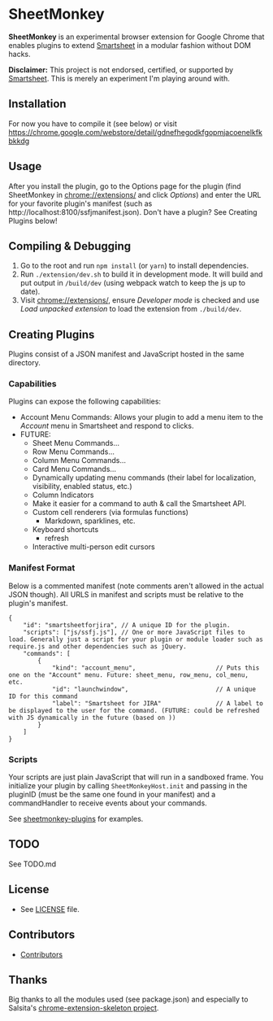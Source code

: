 SheetMonkey
======
**SheetMonkey** is an experimental browser extension for Google Chrome that enables plugins to extend [Smartsheet](https://www.smartsheet.com/) in a modular fashion without DOM hacks.

**Disclaimer:** This project is not endorsed, certified, or supported by [Smartsheet](https://www.smartsheet.com/). This is merely an experiment I'm playing around with.


## Installation ##
For now you have to compile it (see below) or visit https://chrome.google.com/webstore/detail/gdnefhegodkfgopmjacoenelkfkbkkdg

## Usage ##
After you install the plugin, go to the Options page for the plugin (find SheetMonkey in [chrome://extensions/](chrome://extensions/) and click *Options*) and enter the URL for your favorite plugin's manifest (such as http://localhost:8100/ssfjmanifest.json).
Don't have a plugin? See Creating Plugins below!


## Compiling & Debugging ##
1. Go to the root and run `npm install` (or `yarn`) to install dependencies.
2. Run `./extension/dev.sh` to build it in development mode. It will build and put output in `/build/dev` (using webpack watch to keep the js up to date).
3. Visit [chrome://extensions/](chrome://extensions/), ensure *Developer mode* is checked and use *Load unpacked extension* to load the extension from `./build/dev`.


## Creating Plugins ##
Plugins consist of a JSON manifest and JavaScript hosted in the same directory.

### Capabilities ###
Plugins can expose the following capabilities: 

* Account Menu Commands: Allows your plugin to add a menu item to the *Account* menu in Smartsheet and respond to clicks.
* FUTURE:
    * Sheet Menu Commands...
    * Row Menu Commands...
    * Column Menu Commands...
    * Card Menu Commands...
    * Dynamically updating menu commands (their label for localization, visibility, enabled status, etc.)
    * Column Indicators
    * Make it easier for a command to auth & call the Smartsheet API.
    * Custom cell renderers (via formulas functions)
        * Markdown, sparklines, etc.
    * Keyboard shortcuts
        * refresh
    * Interactive multi-person edit cursors

### Manifest Format ###
Below is a commented manifest (note comments aren't allowed in the actual JSON though).
All URLS in manifest and scripts must be relative to the plugin's manifest.

    {
        "id": "smartsheetforjira", // A unique ID for the plugin.
        "scripts": ["js/ssfj.js"], // One or more JavaScript files to load. Generally just a script for your plugin or module loader such as require.js and other dependencies such as jQuery.
        "commands": [
            {
                "kind": "account_menu",                      // Puts this one on the "Account" menu. Future: sheet_menu, row_menu, col_menu, etc.
                "id": "launchwindow",                        // A unique ID for this command
                "label": "Smartsheet for JIRA"               // A label to be displayed to the user for the command. (FUTURE: could be refreshed with JS dynamically in the future (based on ))
            }
        ]
    }

### Scripts ###
Your scripts are just plain JavaScript that will run in a sandboxed frame. 
You initialize your plugin by calling `SheetMonkeyHost.init` and passing in the pluginID (must be the same one found in your manifest) and a commandHandler to receive events about your commands.

See [sheetmonkey-plugins](https://github.com/activescott/sheetmonkey-plugins) for examples.

## TODO ##
See TODO.md

## License 
* See [LICENSE](https://github.com/activescott/sheetmonkey/blob/master/LICENSE.md) file.

## Contributors ##
* [Contributors](https://github.com/activescott/sheetmonkey/graphs/contributors)

## Thanks ##
Big thanks to all the modules used (see package.json) and especially to Salsita's [chrome-extension-skeleton project](https://github.com/salsita/chrome-extension-skeleton).